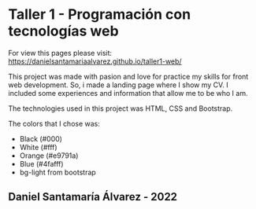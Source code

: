 # Taller 1 - Programación con tecnologías web

For view this pages please visit: https://danielsantamariaalvarez.github.io/taller1-web/

This project was made with pasion and love for practice my skills for front web development.
So, i made a landing page where I show my CV. I included some experiences and information that allow me to be who I am.

The technologies used in this project was HTML, CSS and Bootstrap.

The colors that I chose was: 
- Black (#000)
- White (#fff)
- Orange (#e9791a)
- Blue (#4fafff)
- bg-light from bootstrap

## Daniel Santamaría Álvarez - 2022
